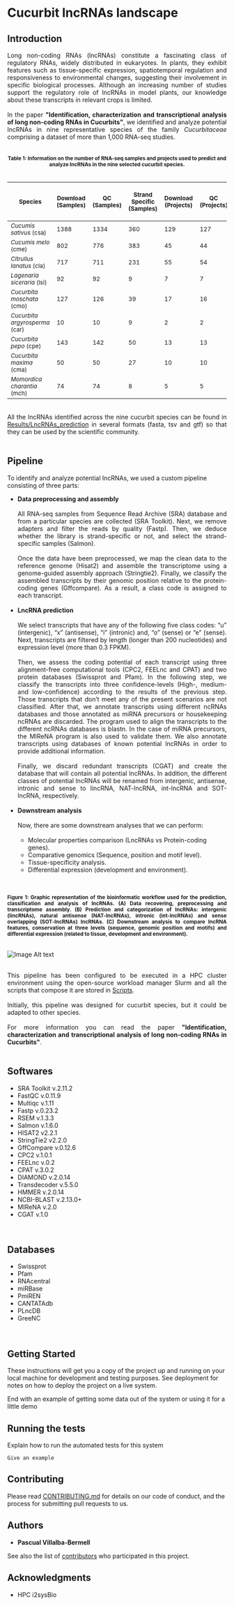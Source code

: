 # Cucurbit lncRNAs landscape

## Introduction

 <div align="justify"> Long non-coding RNAs (lncRNAs) constitute a fascinating class of regulatory RNAs, widely distributed in eukaryotes. In plants, they exhibit features such as tissue-specific expression, spatiotemporal regulation and responsiveness to environmental changes, suggesting their involvement in specific biological processes. Although an increasing number of studies support the regulatory role of lncRNAs in model plants, our knowledge about these transcripts in relevant crops is limited. </div>

<br />

<div align="justify"> In the paper <b>"Identification, characterization and transcriptional analysis of long non-coding RNAs in Cucurbits"</b>, we identified and analyze potential lncRNAs in nine representative species of the family <em>Cucurbitaceae</em> comprising a dataset of more than 1,000 RNA-seq studies. </div>

<br />
<br />

<div align="center"> <sub><b>Table 1: Information on the number of RNA-seq samples and projects used to predict and analyze lncRNAs in the nine selected cucurbit species.</b></sub> </div>

<br />

| <sub>Species</sub>                                  | <sub>Download<br />(Samples)</sub> | <sub>QC<br />(Samples)</sub> | <sub>Strand Specific<br />(Samples)</sub> | <sub>Download<br />(Projects)</sub> | <sub>QC<br />(Projects)</sub> | <sub>Strand Specific<br />(Projects)</sub> | <sub>Final Data Size <br />(bytes; Gb)</sub> |
|-----------------------------------------------------|-------------------------------|-------------------------|------------------------------------------------|--------------------------------|--------------------------|-------------------------------------------------|---------------------------------------------|
| <sub>*Cucumis sativus* (csa)</sub>                  | <sub>1388</sub>               | <sub>1334</sub>         | <sub>360</sub>                                 | <sub>129</sub>                 | <sub>127</sub>           | <sub>35</sub>                                   | <sub>1167.43</sub>                          |
| <sub>*Cucumis melo* (cme)</sub>                     | <sub>802</sub>                | <sub>776</sub>          | <sub>383</sub>                                 | <sub>45</sub>                  | <sub>44</sub>            | <sub>16</sub>                                   | <sub>820.87</sub>                           |
| <sub>*Citrullus lanatus* (cla)</sub>                | <sub>717</sub>                | <sub>711</sub>          | <sub>231</sub>                                 | <sub>55</sub>                  | <sub>54</sub>            | <sub>17</sub>                                   | <sub>663.61</sub>                           |
| <sub>*Lagenaria siceraria* (lsi)</sub>              | <sub>92</sub>                 | <sub>92</sub>           | <sub>9</sub>                                   | <sub>7</sub>                   | <sub>7</sub>             | <sub>3</sub>                                    | <sub>27.07</sub>                            |
| <sub>*Cucurbita moschata* (cmo)</sub>               | <sub>127</sub>                | <sub>126</sub>          | <sub>39</sub>                                  | <sub>17</sub>                  | <sub>16</sub>            | <sub>6</sub>                                    | <sub>102.73</sub>                           |
| <sub>*Cucurbita argyrosperma* (car)</sub>           | <sub>10</sub>                 | <sub>10</sub>           | <sub>9</sub>                                   | <sub>2</sub>                   | <sub>2</sub>             | <sub>2</sub>                                    | <sub>30.36</sub>                            |
| <sub>*Cucurbita pepo* (cpe)</sub>                   | <sub>143</sub>                | <sub>142</sub>          | <sub>50</sub>                                  | <sub>13</sub>                  | <sub>13</sub>            | <sub>7</sub>                                    | <sub>112.61</sub>                           |
| <sub>*Cucurbita maxima* (cma)</sub>                 | <sub>50</sub>                 | <sub>50</sub>           | <sub>27</sub>                                  | <sub>10</sub>                  | <sub>10</sub>            | <sub>4</sub>                                    | <sub>43.36</sub>                            |
| <sub>*Momordica charantia* (mch)</sub>              | <sub>74</sub>                 | <sub>74</sub>           | <sub>8</sub>                                   | <sub>5</sub>                   | <sub>5</sub>             | <sub>2</sub>                                    | <sub>27.73</sub>                            |

<br />

<div align="justify">All the lncRNAs identified across the nine cucurbit species can be found in <a href="Results/LncRNAs_prediction">Results/LncRNAs_prediction</a> in several formats (fasta, tsv and gtf) so that they can be used by the scientific community. </div>

<br />


## Pipeline

To identify and analyze potential lncRNAs, we used a custom pipeline consisting of three parts:

- <div align="justify"> <b>Data preprocessing and assembly</b><br /><br />All RNA-seq samples from Sequence Read Archive (SRA) database and from a particular species are collected (SRA Toolkit). Next, we remove adapters and filter the reads by quality (Fastp). Then, we deduce whether the library is strand-specific or not, and select the strand-specific samples (Salmon).<br /><br />Once the data have been preprocessed, we map the clean data to the reference genome (Hisat2) and assemble the transcriptome using a genome-guided assembly approach (Stringtie2). Finally, we classify the assembled transcripts by their genomic position relative to the protein-coding genes (Gffcompare). As a result, a class code is assigned to each transcript.</div><br />

- <div align="justify"> <b>LncRNA prediction</b><br /><br />We select transcripts that have any of the following five class codes: “u” (intergenic), “x” (antisense), “i” (intronic) and, “o” (sense) or “e” (sense). Next, transcripts are filtered by length (longer than 200 nucleotides) and expression level (more than 0.3 FPKM).<br /><br />Then, we assess the coding potential of each transcript using three alignment-free computational tools (CPC2, FEELnc and CPAT) and two protein databases (Swissprot and Pfam). In the following step, we classify the transcripts into three confidence-levels (High-, medium- and low-confidence) according to the results of the previous step. Those transcripts that don’t meet any of the present scenarios are not classified. After that, we annotate transcripts using different ncRNAs databases and those annotated as miRNA precursors or housekeeping ncRNAs are discarded. The program used to align the transcripts to the different ncRNAs databases is blastn. In the case of miRNA precursors, the MIReNA program is also used to validate them. We also annotate transcripts using databases of known potential lncRNAs in order to provide additional information.</b><br /><br />Finally, we discard redundant transcripts (CGAT) and create the database that will contain all potential lncRNAs. In addition, the different classes of potential lncRNAs will be renamed from intergenic, antisense, intronic and sense to lincRNA, NAT-lncRNA, int-lncRNA and SOT-lncRNA, respectively.</div><br />

- <div align="justify"> <b>Downstream analysis</b> </div><br />Now, there are some downstream analyses that we can perform:<br /><br />
 
    + Molecular properties comparison (LncRNAs vs Protein-coding genes).
    + Comparative genomics (Sequence, position and motif level).
    + Tissue-specificity analysis.
    + Differential expression (development and environment).

<br />
<br />

<div align="justify"> <sub><b>Figure 1: Graphic representation of the bioinformatic workflow used for the prediction, classification and analysis of lncRNAs. (A) Data recovering, preprocessing and transcriptome assembly. (B) Prediction and categorization of lncRNAs: intergenic (lincRNAs), natural antisense (NAT-lncRNAs), intronic (int-lncRNAs) and sense overlapping (SOT-lncRNAs) lncRNAs. (C) Downstream analysis to compare lncRNA features, conservation at three levels (sequence, genomic position and motifs) and differential expression (related to tissue, development and environment).</b></sub> </div>

<br />

![Image Alt text](Figure_1.png)

<br />

<div align="justify"> This pipeline has been configured to be executed in a HPC cluster environment using the open-source workload manager Slurm and all the scripts that compose it are stored in <a href="Scripts">Scripts</a>. </div>

<br />

<div align="justify">Initially, this pipeline was designed for cucurbit species, but it could be adapted to other species. </div>

<br />

<div align="justify"> For more information you can read the paper <b>"Identification, characterization and transcriptional analysis of long non-coding RNAs in Cucurbits"</b>. </div>

<br />

## Softwares

- SRA Toolkit v.2.11.2
- FastQC v.0.11.9
- Multiqc v.1.11
- Fastp v.0.23.2
- RSEM v.1.3.3
- Salmon v.1.6.0
- HISAT2 v2.2.1
- StringTie2 v2.2.0
- GffCompare v.0.12.6
- CPC2 v.1.0.1
- FEELnc v.0.2
- CPAT v.3.0.2
- DIAMOND v.2.0.14
- Transdecoder v.5.5.0
- HMMER v.2.0.14
- NCBI-BLAST v.2.13.0+
- MIReNA v.2.0
- CGAT v.1.0

<br />

## Databases

- Swissprot
- Pfam
- RNAcentral
- miRBase
- PmiREN
- CANTATAdb
- PLncDB
- GreeNC

<br />

## Getting Started

These instructions will get you a copy of the project up and running on your local machine for development and testing purposes. See deployment for notes on how to deploy the project on a live system.

End with an example of getting some data out of the system or using it for a little demo

## Running the tests

Explain how to run the automated tests for this system

```
Give an example
```

## Contributing

Please read [CONTRIBUTING.md](https://gist.github.com/PurpleBooth/b24679402957c63ec426) for details on our code of conduct, and the process for submitting pull requests to us.

## Authors

* **Pascual Villalba-Bermell**

See also the list of [contributors](https://github.com/your/project/contributors) who participated in this project.

## Acknowledgments

* HPC i2sysBio
